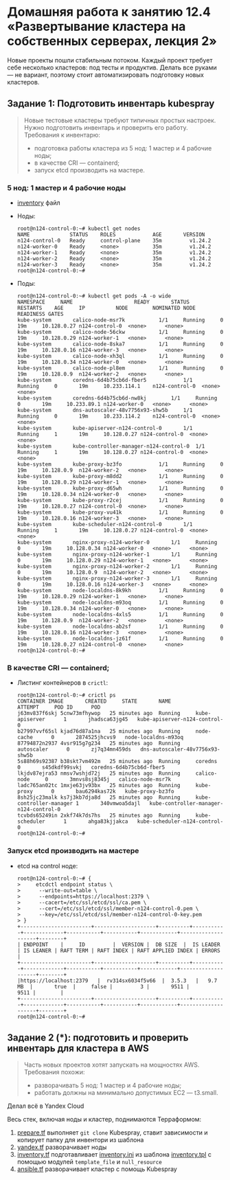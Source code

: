 # Домашняя работа к занятию 12.4 «Развертывание кластера на собственных серверах, лекция 2»
Новые проекты пошли стабильным потоком. Каждый проект требует себе несколько кластеров: под тесты и продуктив. Делать все руками — не вариант, поэтому стоит автоматизировать подготовку новых кластеров.

## Задание 1: Подготовить инвентарь kubespray
>Новые тестовые кластеры требуют типичных простых настроек. Нужно подготовить инвентарь и проверить его работу. Требования к инвентарю:
>- подготовка работы кластера из 5 нод: 1 мастер и 4 рабочие ноды;
>- в качестве CRI — containerd;
>- запуск etcd производить на мастере.

### 5 нод: 1 мастер и 4 рабочие ноды

- [inventory](./12-kubernetes-04-install-part-2/kubespray/inventory/mycluster/inventory.ini) файл
- Ноды:

    ```console
  root@n124-control-0:~# kubectl get nodes
  NAME             STATUS    ROLES            AGE		VERSION
  n124-control-0   Ready     control-plane    35m         v1.24.2    
  n124-worker-0    Ready     <none>           35m         v1.24.2
  n124-worker-1    Ready     <none>           35m         v1.24.2
  n124-worker-2    Ready     <none>           35m         v1.24.2
  n124-worker-3    Ready     <none>           35m         v1.24.2
  root@n124-control-0:~#
    ```
- Поды:

  ```console
  root@n124-control-0:~# kubectl get pods -A -o wide
  NAMESPACE		NAME					READY		STATUS		RESTARTS	AGE		IP       	NODE		NOMINATED NODE	READINESS GATES
  kube-system		calico-node-msr7k			1/1		Running		0		19m		10.128.0.27	n124-control-0	<none>		<none>
  kube-system		calico-node-56ckw			1/1		Running		0		19m		10.128.0.29	n124-worker-1	<none>		<none>
  kube-system		calico-node-8ska7			1/1		Running		0		19m		10.128.0.16	n124-worker-3	<none>		<none>
  kube-system		calico-node-xh3ql			1/1		Running		0		19m		10.128.0.34	n124-worker-0	<none>		<none>
  kube-system		calico-node-pl8em			1/1		Running		0		19m		10.128.0.9	n124-worker-2	<none>		<none>
  kube-system		coredns-6d4b75cb6d-fber5	        1/1		Running		0		19m		10.233.114.1	n124-control-0	<none>		<none>
  kube-system		coredns-6d4b75cb6d-nw8kj		1/1		Running		0		19m		10.233.89.1	n124-worker-0	<none>		<none>
  kube-system		dns-autoscaler-48v7756x93-shw5b		1/1		Running		0		19m		10.233.114.2	n124-control-0	<none>		<none>
  kube-system		kube-apiserver-n124-control-0		1/1		Running		1		19m		10.128.0.27	n124-control-0	<none>		<none>
  kube-system		kube-controller-manager-n124-control-0	1/1		Running		1		19m		10.128.0.27	n124-control-0	<none>		<none>
  kube-system		kube-proxy-bz3fo			1/1		Running		0		19m		10.128.0.9	n124-worker-2	<none>		<none>
  kube-system		kube-proxy-m8dd2			1/1		Running		0		19m		10.128.0.29	n124-worker-1	<none>		<none>
  kube-system		kube-proxy-d65wh			1/1		Running		0		19m		10.128.0.34	n124-worker-0	<none>		<none>
  kube-system		kube-proxy-r2cej			1/1		Running		0		19m		10.128.0.27	n124-control-0	<none>		<none>
  kube-system		kube-proxy-vu41k			1/1		Running		0		19m		10.128.0.16	n124-worker-3	<none>		<none>
  kube-system		kube-scheduler-n124-control-0		1/1		Running		1		19m		10.128.0.27	n124-control-0	<none>		<none>
  kube-system		nginx-proxy-n124-worker-0		1/1		Running		0		19m		10.128.0.34	n124-worker-0	<none>		<none>
  kube-system		nginx-proxy-n124-worker-1		1/1		Running		0		19m		10.128.0.29	n124-worker-1	<none>		<none>
  kube-system		nginx-proxy-n124-worker-2		1/1		Running		0		19m		10.128.0.9	n124-worker-2	<none>		<none>
  kube-system		nginx-proxy-n124-worker-3		1/1		Running		0		19m		10.128.0.16	n124-worker-3	<none>		<none>
  kube-system		node-localdns-8k9kh			1/1		Running		0		19m		10.128.0.29	n124-worker-1	<none>		<none>
  kube-system		node-localdns-m93oq			1/1		Running		0		19m		10.128.0.34	n124-worker-0	<none>		<none>
  kube-system		node-localdns-4xls5			1/1		Running		0		19m		10.128.0.9	n124-worker-2	<none>		<none>
  kube-system		node-localdns-ab2sf			1/1		Running		0		19m		10.128.0.16	n124-worker-3	<none>		<none>
  kube-system		node-localdns-jz61f			1/1		Running		0		19m		10.128.0.27	n124-control-0	<none>		<none>
  root@n124-control-0:~#
   ```

### В качестве CRI — containerd;

- Листинг контейнеров в `crictl`:

    ```console
  root@n124-control-0:~# crictl ps
  CONTAINER	IMAGE		CREATED		STATE		NAME			ATTEMPT		POD ID		POD
  j63mv837f6skj	5cnw73mfhywop	25 minutes ago	Running		kube-apiserver		1		jhadsca63jg45	kube-apiserver-n124-control-0
  b27997vvf65sl	kjad76d87a1na	25 minutes ago	Running		node-cache		0		2874525jhcvs9	node-localdns-m93oq
  87794872n2937	4vsr915g7g234   25 minutes ago	Running		autoscaler		0		zj7q34mn459ds	dns-autoscaler-48v7756x93-shw5b
  5s88h69s92387	b38skt7vm492m	25 minutes ago	Running		coredns			0		s45dkdf99svkj	coredns-6d4b75cb6d-fber5
  lkjdv87ejra53	nmsv7wshjd72j	25 minutes ago	Running		calico-node		0		3mnvs8sj8345j	calico-node-msr7k
  ladc765an02tc	1mxje63jv93bx	25 minutes ago	Running		kube-proxy		0		bau6294kas72k	kube-proxy-bz3fo
  8sh25jc23malk	ks7j3kb7dja8d	25 minutes ago	Running		kube-controller-manager	1		340vmwoa5dajl	kube-controller-manager-n124-control-0
  tcvbds65249in	2xkf74k7ds7hs	25 minutes ago	Running		kube-scheduler		1		ahga83kjjakca	kube-scheduler-n124-control-0	
  root@n124-control-0:~#
    ```

### Запуск etcd производить на мастере

- etcd на control ноде:

    ```console
  root@n124-control-0:~# {
  >     etcdctl endpoint status \
  >      --write-out=table \
  >      --endpoints=https://localhost:2379 \
  >      --cacert=/etc/ssl/etcd/ssl/ca.pem \
  >      --cert=/etc/ssl/etcd/ssl/member-n124-control-0.pem \
  >      --key=/etc/ssl/etcd/ssl/member-n124-control-0-key.pem
  > }
  +-----------------------+--------------------+----------+-----------+-------------+-----------+-----------+------------+--------------------+--------+
  |	ENDPOINT	|	  ID	     |	VERSION	|  DB SIZE  |  IS LEADER  | IS LEANER |	RAFT TERM | RAFT INDEX | RAFT APPLIED INDEX | ERRORS |	
  +-----------------------+--------------------+----------+-----------+-------------+-----------+-----------+------------+--------------------+--------+
  |https://localhost:2379	|  rv314sx6034f5v66  |	3.5.3	|   9.7 MB  |       true  |     false |         3 |       9511 |               9511 |        |
  +-----------------------+--------------------+----------+-----------+-------------+-----------+-----------+------------+--------------------+--------+
  root@n124-control-0:~#
    ```

## Задание 2 (*): подготовить и проверить инвентарь для кластера в AWS
>Часть новых проектов хотят запускать на мощностях AWS. Требования похожи:
>- разворачивать 5 нод: 1 мастер и 4 рабочие ноды;
>- работать должны на минимально допустимых EC2 — t3.small.

Делал всё в Yandex Cloud

Весь стек, включая ноды и кластер, поднимаются Терраформом:
1. [prepare.tf](./12-kubernetes-04-install-part-2/prepare.tf) выполняет `git clone` Kubespray, ставит зависимости и копирует папку для инвентори из шаблона
1. [yandex.tf](./12-kubernetes-04-install-part-2/yandex.tf) разворачивает ноды
1. [inventory.tf](./12-kubernetes-04-install-part-2/inventory.tf) подготавливает [inventory.ini](./12-kubernetes-04-install-part-2/kubespray/inventory/mycluster/inventory.ini) из шаблона [inventory.tpl](./12-kubernetes-04-install-part-2/templates/inventory.tpl) с помощью модулей `template_file` и `null_resource`
1. [ansible.tf](./12-kubernetes-04-install-part-2/ansible.tf) разворачивает кластер с помощь Kubespray


